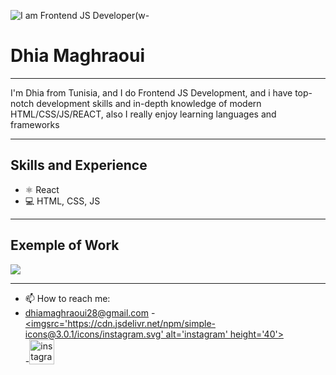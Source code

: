 
![I am Frontend JS Developer](https://c4.wallpaperflare.com/wallpaper/815/965/235/code-coding-knowledge-logic-wallpaper-preview.jpg)(w-

# Dhia Maghraoui
<hr color=black">
I'm Dhia from Tunisia, and I do Frontend JS Development, and i have top-notch development skills and in-depth knowledge of modern HTML/CSS/JS/REACT, also I really enjoy learning languages and frameworks

 <hr>

## Skills and Experience
 - ⚛ React
 - 💻 HTML, CSS, JS

 <hr>
 
## Exemple of Work
<img src="https://www.meosis.fr/wp-content/uploads/2020/09/gif-code.gif">

 <hr>

- 📫 How to reach me:
 - dhiamaghraoui28@gmail.com 
 -[<imgsrc='https://cdn.jsdelivr.net/npm/simple-icons@3.0.1/icons/instagram.svg' alt='instagram' height='40'>](https://www.instagram.com/dhia_maghraoui)  
 -[<img src='https://cdn.jsdelivr.net/npm/simple-icons@3.0.1/icons/instagram.svg' alt='instagram' height='40'>](https://www.instagram.com/dhia_maghraoui/)  
 
